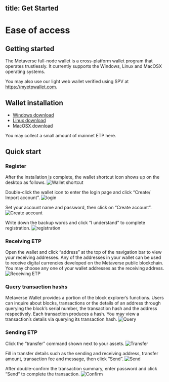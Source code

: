 title: Get Started
---

# Ease of access
## Getting started
The Metaverse full-node wallet is a cross-platform wallet program that operates trustlessly. It currently supports the Windows, Linux and MacOSX operating systems.

You may also use our light web wallet verified using SPV at https://myetpwallet.com.

## Wallet installation
* [Windows download](setup-windows.html)
* [Linux download](setup-linux.html)
* [MacOSX download](setup-macosx.html)

You may collect a small amount of mainnet ETP here. 

## Quick start
### Register
After the installation is complete, the wallet shortcut icon shows up on the desktop as follows.
![Wallet shortcut](https://i.imgur.com/NSSQP9f.png)

Double-click the wallet icon to enter the login page and click “Create/ Import account”.
![login](https://i.imgur.com/zH7W7nD.png)

Set your account name and password, then click on “Create account”.
![Create account](https://i.imgur.com/zkaWK6X.png)

Write down the backup words and click “I understand” to complete registration.
![registration](https://i.imgur.com/GIIMD6M.png)

### Receiving ETP
Open the wallet and click “address” at the top of the navigation bar to view your receiving addresses. Any of the addresses in your wallet can be used to receive digital currencies developed on the Metaverse public blockchain. You may choose any one of your wallet addresses as the receiving address.
![Receiving ETP](https://i.imgur.com/EVtDX8k.png)

### Query transaction hashs
Metaverse Wallet provides a portion of the block explorer’s functions. Users can inquire about blocks, transactions or the details of an address through querying the block’s serial number, the transaction hash and the address respectively. Each transaction produces a hash. You may view a transaction’s details via querying its transaction hash.
![Query](https://i.imgur.com/Uc9vWtq.png)

### Sending ETP
Click the “transfer” command shown next to your assets. 
![Transfer](https://i.imgur.com/jfwy1jx.png)

Fill in transfer details such as the sending and receiving address, transfer amount, transaction fee and message, then click “Send”.
![Send](https://i.imgur.com/8WYOwxm.png)

After double-confirm the transaction summary, enter password and click “Send” to complete the transaction.
![Confirm](https://i.imgur.com/Pk4V9Hs.png)
